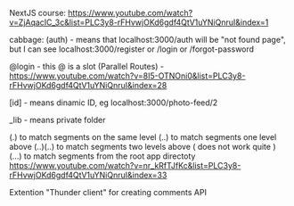 NextJS course: https://www.youtube.com/watch?v=ZjAqacIC_3c&list=PLC3y8-rFHvwjOKd6gdf4QtV1uYNiQnruI&index=1


cabbage:
(auth) - means that localhost:3000/auth will be "not found page", but I can see localhost:3000/register or /login or /forgot-password

@login - this @ is a slot (Parallel Routes) - https://www.youtube.com/watch?v=8I5-OTNOni0&list=PLC3y8-rFHvwjOKd6gdf4QtV1uYNiQnruI&index=28

[id] - means dinamic ID, eg localhost:3000/photo-feed/2

_lib - means private folder

(.) to match segments on the same level
(..) to match segments one level above
(..)(..) to match segments two levels above ( does not work quite )
(...) to match segments from the root app directoty
https://www.youtube.com/watch?v=nr_kRfTJfKc&list=PLC3y8-rFHvwjOKd6gdf4QtV1uYNiQnruI&index=33

Extention "Thunder client" for creating comments API